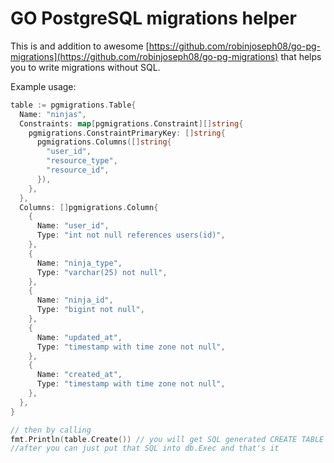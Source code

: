 # GO PostgreSQL migrations helper

This is and addition to awesome [https://github.com/robinjoseph08/go-pg-migrations](https://github.com/robinjoseph08/go-pg-migrations) that helps you to write migrations without SQL.

Example usage:


```go
table := pgmigrations.Table{
  Name: "ninjas",
  Constraints: map[pgmigrations.Constraint][]string{
    pgmigrations.ConstraintPrimaryKey: []string{
      pgmigrations.Columns([]string{
        "user_id",
        "resource_type",
        "resource_id",
      }),
    },
  },
  Columns: []pgmigrations.Column{
    {
      Name: "user_id",
      Type: "int not null references users(id)",
    },
    {
      Name: "ninja_type",
      Type: "varchar(25) not null",
    },
    {
      Name: "ninja_id",
      Type: "bigint not null",
    },
    {
      Name: "updated_at",
      Type: "timestamp with time zone not null",
    },
    {
      Name: "created_at",
      Type: "timestamp with time zone not null",
    },
  },
}

// then by calling 
fmt.Println(table.Create()) // you will get SQL generated CREATE TABLE ninjas ...
//after you can just put that SQL into db.Exec and that's it
```